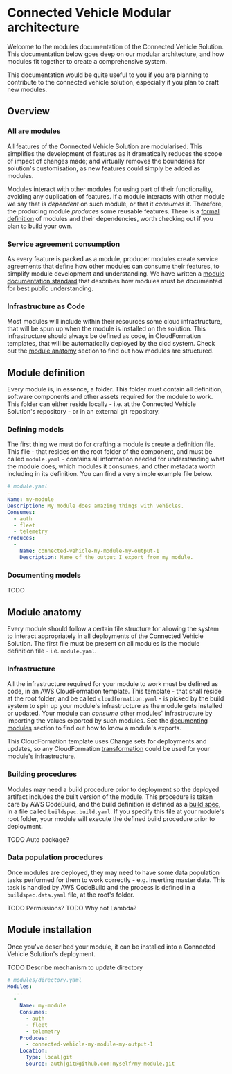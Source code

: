 # Connected Vehicle Modular architecture

Welcome to the modules documentation of the Connected Vehicle Solution. This documentation below goes deep on our modular architecture, and how modules fit together to create a comprehensive system.

This documentation would be quite useful to you if you are planning to contribute to the connected vehicle solution, especially if you plan to craft new modules.

## Overview

### All are modules

All features of the Connected Vehicle Solution are modularised. This simplifies the development of features as it dramatically reduces the scope of impact of changes made; and virtually removes the boundaries for solution's customisation, as new features could simply be added as modules.

Modules interact with other modules for using part of their functionality, avoiding any duplication of features. If a module interacts with other module we say that is _dependent_ on such module, or that it _consumes_ it. Therefore, the producing module _produces_ some reusable features. There is a [formal definition](#module-definition) of modules and their dependencies, worth checking out if you plan to build your own.

### Service agreement consumption

As every feature is packed as a module, producer modules create service agreements that define how other modules can consume their features, to simplify module development and understanding. We have written a [module documentation standard](#documenting-modules) that describes how modules must be documented for best public understanding.

### Infrastructure as Code

Most modules will include within their resources some cloud infrastructure, that will be spun up when the module is installed on the solution. This infrastructure should always be defined as code, in CloudFormation templates, that will be automatically deployed by the cicd system. Check out the [module anatomy](#module-anatomy) section to find out how modules are structured.

## Module definition

Every module is, in essence, a folder. This folder must contain all definition, software components and other assets required for the module to work. This folder can either reside locally - i.e. at the Connected Vehicle Solution's repository - or in an external git repository.

### Defining models

The first thing we must do for crafting a module is create a definition file. This file - that resides on the root folder of the component, and must be called `module.yaml` - contains all information needed for understanding what the module does, which modules it consumes, and other metadata worth including in its definition. You can find a very simple example file below.

```yaml
# module.yaml
---
Name: my-module
Description: My module does amazing things with vehicles.
Consumes:
  - auth
  - fleet
  - telemetry
Produces:
  -
    Name: connected-vehicle-my-module-my-output-1
    Description: Name of the output I export from my module.
```

### Documenting models

TODO

## Module anatomy

Every module should follow a certain file structure for allowing the system to interact appropriately in all deployments of the Connected Vehicle Solution. The first file must be present on all modules is the module definition file - i.e. `module.yaml`.

### Infrastructure

All the infrastructure required for your module to work must be defined as code, in an AWS CloudFormation template. This template - that shall reside at the root folder, and be called `cloudformation.yaml` - is picked by the build system to spin up your module's infrastructure as the module gets installed or updated. Your module can _consume_ other modules' infrastructure by importing the values exported by such modules. See the [documenting modules](#documenting-modules) section to find out how to know a module's exports.

This CloudFormation template uses Change sets for deployments and updates, so any CloudFormation [transformation](https://docs.aws.amazon.com/AWSCloudFormation/latest/UserGuide/transform-section-structure.html) could be used for your module's infrastructure.

### Building procedures

Modules may need a build procedure prior to deployment so the deployed artifact includes the built version of the module. This procedure is taken care by AWS CodeBuild, and the build definition is defined as a [build spec](https://docs.aws.amazon.com/codebuild/latest/userguide/build-spec-ref.html), in a file called `buildspec.build.yaml`. If you specify this file at your module's root folder, your module will execute the defined build procedure prior to deployment.

TODO Auto package?

### Data population procedures

Once modules are deployed, they may need to have some data population tasks performed for them to work correctly - e.g. inserting master data. This task is handled by AWS CodeBuild and the process is defined in a `buildspec.data.yaml` file, at the root's folder.

TODO Permissions?
TODO Why not Lambda?

## Module installation

Once you've described your module, it can be installed into a Connected Vehicle Solution's deployment. 

TODO Describe mechanism to update directory

```yaml
# modules/directory.yaml
Modules:
  ...
  -
    Name: my-module
    Consumes:
      - auth
      - fleet
      - telemetry
    Produces:
      - connected-vehicle-my-module-my-output-1
    Location:
      Type: local|git
      Source: auth|git@github.com:myself/my-module.git
```